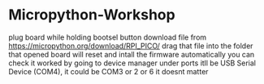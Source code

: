 # Micropython-Workshop

plug board while holding bootsel button
download file from https://micropython.org/download/RPI_PICO/
drag that file into the folder that opened
board will reset and intall the firmware automatically 
you can check it worked by going to device manager under ports itll be USB Serial Device (COM4), it could be COM3 or 2 or 6 it doesnt matter
